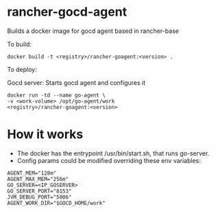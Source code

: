 rancher-gocd-agent
=======================

Builds a docker image for gocd agent based in rancher-base

To build:

```
docker build -t <registry>/rancher-goagent:<version> .
```

To deploy:

Gocd server: Starts gocd agent and configures it

```
docker run -td --name go-agent \
-v <work-volume> /opt/go-agent/work
<registry>/rancher-goagent:<version>

```


# How it works

* The docker has the entrypoint /usr/bin/start.sh, that runs go-server.
* Config params could be modified overriding these env variables:

```
AGENT_MEM="128m"
AGENT_MAX_MEM="256m"
GO_SERVER=<IP_GOSERVER>
GO_SERVER_PORT="8153"
JVM_DEBUG_PORT="5006"
AGENT_WORK_DIR="$GOCD_HOME/work"

```
